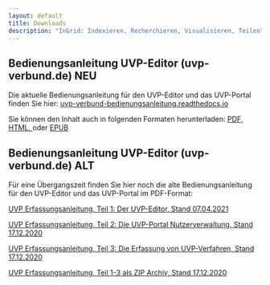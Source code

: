 ```yaml
---
layout: default
title: Downloads
description: "InGrid: Indexieren, Recherchieren, Visualisieren, Teilen"
---
```


## Bedienungsanleitung UVP-Editor (uvp-verbund.de) NEU

Die aktuelle Bedienungsanleitung für den UVP-Editor und das UVP-Portal finden Sie hier: [uvp-verbund-bedienungsanleitung.readthedocs.io](https://uvp-verbund-bedienungsanleitung.readthedocs.io/de/latest/)

Sie können den Inhalt auch in folgenden Formaten herunterladen: [PDF, ](https://uvp-verbund-bedienungsanleitung.readthedocs.io/_/downloads/de/latest/pdf/)[HTML, ](https://uvp-verbund-bedienungsanleitung.readthedocs.io/_/downloads/de/latest/htmlzip/)oder [EPUB](https://uvp-verbund-bedienungsanleitung.readthedocs.io/_/downloads/de/latest/epub/)


## Bedienungsanleitung UVP-Editor (uvp-verbund.de) ALT

Für eine Übergangszeit finden Sie hier noch die alte Bedienungsanleitung für den UVP-Editor und das UVP-Portal im PDF-Format:

[UVP Erfassungsanleitung, Teil 1: Der UVP-Editor, Stand 07.04.2021](https://github.com/informationgrid/informationgrid.github.io/raw/master/latest/images/Erfassungsanleitung_UVP-Portal_Teil-1_UVP-Editor_Stand-2021-04-07.pdf)


[UVP Erfassungsanleitung, Teil 2: Die UVP-Portal Nutzerverwaltung, Stand 17.12.2020](https://github.com/informationgrid/informationgrid.github.io/raw/master/latest/images/Erfassungsanleitung_UVP-Portal_Teil-2_UVP-Portal-Nutzerverwaltung_Stand-2020-12-17.pdf)


[UVP Erfassungsanleitung, Teil 3: Die Erfassung von UVP-Verfahren, Stand 17.12.2020](https://github.com/informationgrid/informationgrid.github.io/raw/master/latest/images/Erfassungsanleitung_UVP-Portal_Teil-3_UVP-Verfahren-erfassen_Stand-2020-12-17.pdf)


[UVP Erfassungsanleitung, Teil 1-3 als ZIP Archiv, Stand 17.12.2020](https://github.com/informationgrid/informationgrid.github.io/raw/master/latest/images/UVP-Portal-Erfassungsanleitung_v._5.1.1_2020-12-17.zip)
